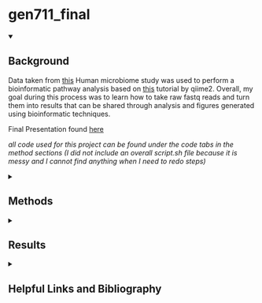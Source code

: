 # gen711_final

<details open> <summary><H2> Background </H2></summary>

Data taken from [this](https://doi.org/10.1186/s40168-016-0225-7) Human microbiome study was used to perform a bioinformatic pathway analysis based on [this](https://docs.qiime2.org/2022.2/tutorials/fmt/) tutorial by qiime2. Overall, my goal during this process was to learn how to take raw fastq reads and turn them into results that can be shared through analysis and figures generated using bioinformatic techniques.

Final Presentation found [here](presentation/gen711_final_presentation.md)

 <i> all code used for this project can be found under the code tabs in the method sections (I did not include an overall script.sh file because it is messy and I cannot find anything when I need to redo steps) </i>

</details>

[//]: # "End Background"

<details> <summary><H2> Methods </H2></summary>

<details> <summary><H3> Downloading Data </H3></summary>

Tools Used
- [fastp](https://github.com/OpenGene/fastp)
   - useful tool that does preprocessing on fastq files
   - filters reads (low quality, high # missing, too short, too long)
   - reports read data (qualities, kmer counts, base proportions, overrepresented sequences, GC content)
- import
   - imports fastq files into qiime readable .qza format
- cutadapt
   - used to trim off primers and adapters from the sequences
- demux summarize
   - gives reads per sample, and an average read quality plot
      - helps determine cutoff for denoising step to get rid of bad parts of reads

<details> <summary><i> code </i></summary>

- This is for the 10% subsample data from [the qiime2 FMT tutorial](https://docs.qiime2.org/2022.2/tutorials/fmt/) and is already in qza format:

``` bash
#download first and second set of qiime imported qza reads
mkdir sequences
curl -sL \
    "https://data.qiime2.org/2022.2/tutorials/fmt/fmt-tutorial-demux-1-10p.qza" > \
    "sequences/fmt-tutorial-demux-1.qza"

curl -sL \
    "https://data.qiime2.org/2022.2/tutorials/fmt/fmt-tutorial-demux-2-10p.qza" > \
    "sequences/fmt-tutorial-demux-2.qza"

#human readable output summary of sequences given to determine best way to denoise
qiime demux summarize \
  --i-data sequences/fmt-tutorial-demux-1.qza \
  --o-visualization sequences/demux-summary-1.qzv

qiime demux summarize \
  --i-data sequences/fmt-tutorial-demux-2.qza \
  --o-visualization sequences/demux-summary-2.qzv
```

- Steps below are for if the raw fastq files were used:

``` bash
#download the fastp command for single end reads
cp /tmp/gen711_project_data/fastp-single.sh .

#download first and second set of fastq files
mkdir rawFastqs
mkdir rawFastqs/1
mkdir rawFastqs/2
cp /tmp/gen711_project_data/FMT_3/fmt-tutorial-demux-1/* rawFastqs/1 
cp /tmp/gen711_project_data/FMT_3/fmt-tutorial-demux-2/* rawFastqs/2

#trim tails of reads with fastq command
mkdir trimmedFastqs
mkdir trimmedFastqs/1
mkdir trimmedFastqs/2
./fastp-single.sh 120 rawFastqs/1 trimmedFastqs1
./fastp-single.sh 120 rawFastqs/2 trimmedFastqs2

#import sequence metadata
mkdir metadata/
curl -sL \
  "https://data.qiime2.org/2022.2/tutorials/fmt/sample_metadata.tsv" > \
  "metadata/sample-metadata.tsv"

#import both sets into qiime readable qza format
mkdir sequences
qiime tools import \
   --type "SampleData[SequencesWithQuality]" \
   --input-format CasavaOneEightSingleLanePerSampleDirFmt \
   --input-path trimmed_fastqs1 \
   --output-path sequences/fmt-tutorial-demux-1.qza 

qiime tools import \
   --type "SampleData[SequencesWithQuality]" \
   --input-format CasavaOneEightSingleLanePerSampleDirFmt \
   --input-path trimmed_fastqs2 \
   --output-path sequences/fmt-tutorial-demux-2.qza

#trim primers and adapters for each sequence
qiime cutadapt trim-single \
   --i-demultiplexed-sequences sequences/fmt-tutorial-demux-1.qza  \
   --p-front TACGTATGGTGCA \
   --p-discard-untrimmed \
   --p-match-adapter-wildcards \
   --verbose \
   --o-trimmed-sequences sequences/fmt-tutorial-demux-1_trimmed.qza

qiime cutadapt trim-single \
   --i-demultiplexed-sequences sequences/fmt-tutorial-demux-2.qza \
   --p-front TACGTATGGTGCA \
   --p-discard-untrimmed \
   --p-match-adapter-wildcards \
   --verbose \
   --o-trimmed-sequences sequences/fmt-tutorial-demux-2_trimmed.qza
```
</details></details>

<details>

<summary><H3> Denoising </H3></summary>

Tools Used
- dada2 denoise-single
   - denoises the sequences
      - removes sequencing errors, artifacts, denoising, and signal enhancement
- metadata tabulate
   - outputs table of stats, not nessesary to continue but cool statistics to know
      - which reads were filtered, how many were denoised, and how many were non-chimeric
- feature-table tabulate-seqs
   - outputs table of all features and their sequences and lengths

<details> <summary><i> code </i></summary>

``` bash
#DADA2 used for denoising
mkdir repSequences
qiime dada2 denoise-single \
  --p-trim-left 13 \
  --p-trunc-len 150 \
  --p-n-threads 4 \
  --i-demultiplexed-seqs sequences/fmt-tutorial-demux-1.qza \
  --o-representative-sequences repSequences/rep-seqs-1.qza \
  --o-table repSequences/table-1.qza \
  --o-denoising-stats repSequences/stats-1.qza

qiime dada2 denoise-single \
  --p-trim-left 13 \
  --p-trunc-len 150 \
  --p-n-threads 4 \
  --i-demultiplexed-seqs sequences/fmt-tutorial-demux-2.qza \
  --o-representative-sequences repSequences/rep-seqs-2.qza \
  --o-table repSequences/table-2.qza \
  --o-denoising-stats repSequences/stats-2.qza

#visualizing denoising stats
qiime metadata tabulate \
  --m-input-file repSequences/stats-1.qza \
  --o-visualization repSequences/denoising-stats-1.qzv

qiime metadata tabulate \
  --m-input-file repSequences/stats-2.qza \
  --o-visualization repSequences/denoising-stats-2.qzv

#showing feature sequences and length
qiime feature-table tabulate-seqs \
        --i-data repSequences/rep-seqs-1.qza \
        --o-visualization repSequences/rep-seqs-1.qzv

qiime feature-table tabulate-seqs \
        --i-data repSequences/rep-seqs-2.qza \
        --o-visualization repSequences/rep-seqs-2.qzv
```
</details></details>

<details> <summary><H3> Merging Data </H3></summary>

Tools Used
- feature-table merge
   - merges the two feature tables into one
- feature-table merge-seqs
   - merges the two sets of sequences into one
- feature-table summarize
   - creates a summary table and figures about frequencies of genetic varients
- feature-table tabulate-seqs
   - merged table showing each feature's sequence an its length

<details> <summary><i> code </i></summary>

``` bash
mkdir mergedRepSequences
#merging feature table for future use
qiime feature-table merge \
  --i-tables repSequences/table-1.qza \
  --i-tables repSequences/table-2.qza \
  --o-merged-table mergedRepSequences/table.qza

#merging sequences for future use
qiime feature-table merge-seqs \
  --i-data repSequences/rep-seqs-1.qza \
  --i-data repSequences/rep-seqs-2.qza \
  --o-merged-data mergedRepSequences/rep-seqs.qza

#visualization of merged feature table
qiime feature-table summarize \
  --i-table mergedRepSequences/table.qza \
  --o-visualization mergedRepSequences/table.qzv \
  --m-sample-metadata-file metadata/sample-metadata.tsv

#visualization of merged rep sequence summary stats
qiime feature-table tabulate-seqs \
  --i-data mergedRepSequences/rep-seqs.qza \
  --o-visualization mergedRepSequences/rep-seqs.qzv
```
</details></details>

<details> <summary><H3> Alignment </H3></summary>

Tools Used:
- alignment mafft
   - aligns the features in the feature table
- alignment mask
   - removes highly variable positions that can add unwanted noise

<details> <summary><i> code </i></summary>

```bash
#creates aligned sequences
mkdir alignedSequences
qiime alignment mafft \
   --i-sequences mergedRepSequences/rep-seqs.qza \
   --o-alignment alignedSequences/aligned-sequences.qza

#denoises aligned sequences
qiime alignment mask \
--i-alignment alignedSequences/aligned-sequences.qza \
--o-masked-alignment alignedSequences/masked-aligned-sequences.qza

```

</details></details>

<details> <summary><H3> Taxanomic Assignment </H3></summary>

Tools Used:
- feature-classifier classify-sklearn
   - uses model to assign taxonomic information to the input rep sequences
   - classifier from [here](https://zenodo.org/record/6395539#.ZGE7pHbMJhE)
- metadata tabulate
   - outputs visualization showing featureID with associated taxon and confidence
- taxa barplot
   - outputs barplot visualization of taxanomic


<details> <summary><i> code </i></summary>

``` bash
#download pre-trained V4 16s human stool classifier (idk if this is the best one but I found it lol)
mkdir taxonomy
curl -s \
   "https://zenodo.org/record/6395539/files/515f-806r-human-stool-classifier.qza?download=1" > \
   "taxonomy/classifier.qza"

#outputs taxanomic information about rep sequences
qiime feature-classifier classify-sklearn \
  --i-classifier taxonomy/classifier.qza \
  --i-reads mergedRepSequences/rep-seqs.qza \
  --o-classification taxonomy/taxonomy.qza

#visualization of taxonomic output
qiime metadata tabulate \
  --m-input-file taxonomy/taxonomy.qza \
  --o-visualization taxonomy/taxonomy.qzv

#barplot of taxonomic frequencies
qiime taxa barplot \
  --i-table mergedRepSequences/table.qza \
  --i-taxonomy taxonomy/taxonomy.qza \
  --m-metadata-file metadata/sample-metadata.tsv \
  --o-visualization taxonomy/taxaBarPlot.qzv
```
</details></details>

<details> <summary><H3> Tree Creation </H3></summary>

Tools Used:
   - phylogeny fasttree
      - uses fasttree to make an unrooted tree with the aligned sequences
   - phylogeny midpoint-root
      - uses fasttree to make rooted tree
   - empress tree-plot
      - combines taxonomic information with tree
   - empress community-plot
      - combines taxonomy


<details> <summary><i> code </i></summary>

``` bash
#creating unrooted tree
mkdir tree
qiime phylogeny fasttree \
   --i-alignment alignedSequences/masked-aligned-sequences.qza \
   --o-tree tree/unrooted-tree.qza

#creating rooted tree 
qiime phylogeny midpoint-root \
   --i-tree tree/unrooted-tree.qza \
   --o-rooted-tree tree/rooted-tree.qza

#if empress is not installed (learning how to actually use conda and installing qiime2/empress is a pain in the ass, please get empress onto ron)
pip install empress
qiime dev refresh-cache

#adds taxonomic data to tree
qiime empress tree-plot \
   --i-tree tree/rooted-tree.qza \
   --m-feature-metadata-file taxonomy/taxonomy.qza \
   --o-visualization tree/empress-tree-tax.qzv

#adds metadata and taxonomic data to tree
qiime empress community-plot \
   --i-tree tree/rooted-tree.qza \
   --i-feature-table mergedRepSequences/table.qza \
   --m-sample-metadata-file metadata/sample-metadata.tsv \
   --m-feature-metadata-file taxonomy/taxonomy.qza \
   --o-visualization tree/empress-tree-tax-table.qzv
```

</details></details>

<details> <summary><H3> Diversity Analysis </H3></summary>

Tools Used:
   - feature-table filter-samples
      - filters samples based on input
      - here is used to get rid of donors because we just want to compare treatment vs control
   - diversity core-metrics-phylogenetic
      - produces alpha and beta diversity metrics and visualizations
      - sampling depth determined from data2 table output
   - diversity alpha-rarefaction
      - plots diversity against sequence depth
      - can be used to determine if selected sequence depth in previous command was enough to keep most species diversity within the samples
   - diversity alpha-group-significance
      - plots the diversity metric against variables in the metadata
   - longitudinal linear-mixed-effects
      - linear model mixed effect of two selected variables
      - used here to compare treatment + week vs alpha diveristy
   - diversity umap
      - reduces dimensions in the provided beta diversity method input
      - used here with unweighted/weighted unifrac
   - emperor plot
      - scatterplot with metadata
      - used to plot umap results of unifrac beta method
   - R
      - used to remove metadata columns with missing data
         - dplyr to filter using select(-c())
      - probably could use feature-table filter-samples but I don't know SQL
   - taxa collapse
      - adds taxonomic data to feature table
   - feature-table relative-frequency
      - converts values in feature table to relative frequencies
   - longitudinal volatility
      - creates longitudinal plot with provided diversity metrics, metadata, relative frequencies, and taxonomic information

<details> <summary><i> code </i></summary>

``` bash
#remove donor by selecting for control and treatment
#I think "[treatment-group] NOT IN ('donor')" works but I don't know SQL
qiime feature-table filter-samples \
   --i-table mergedRepSequences/table.qza \
   --m-metadata-file metadata/sample-metadata.tsv \
   --p-where "[treatment-group] IN ('control', 'treatment')" \
   --o-filtered-table mergedRepSequences/no-donor-table.qza

#produce alpha and beta diversity metrics and visualizations
#output-dir is created during run
qiime diversity core-metrics-phylogenetic \
  --i-phylogeny tree/rooted-tree.qza \
  --i-table mergedRepSequences/no-donor-table.qza \
  --p-sampling-depth 876 \
  --m-metadata-file metadata/sample-metadata.tsv  \
  --p-n-jobs-or-threads 5 \
  --output-dir core-metrics

#determine if depth is good enough to continue
qiime diversity alpha-rarefaction \
    --i-table mergedRepSequences/clean-no-donor-table.qza \
    --i-phylogeny tree/rooted-tree.qza \
    --p-max-depth 876 \
    --m-metadata-file metadata/sample-metadata.tsv \
    --o-visualization core-metrics/rarefaction.qzv \
    --verbose

#creates alpha diversity boxplots using observed features
mkdir alphaDiversity
qiime diversity alpha-group-significance \
  --i-alpha-diversity core-metrics/observed_features_vector.qza \
  --m-metadata-file metadata/sample-metadata.tsv \
  --o-visualization alphaDiversity/alpha-group-sig-obs-feats.qzv

#creates alpha diversity linear mixed effects plot and summary
qiime longitudinal linear-mixed-effects \
  --m-metadata-file metadata/sample-metadata.tsv core-metrics/observed_features_vector.qza \
  --p-state-column week \
  --p-group-columns treatment-group \
  --p-individual-id-column subject-id \
  --p-metric observed_features \
  --o-visualization alphaDiversity/week-treatmentVScontrol.qzv

#reduces the dimensions of the unifrac beta diverisity metric
qiime diversity umap \
  --i-distance-matrix core-metrics/unweighted_unifrac_distance_matrix.qza \
  --o-umap core-metrics/uu-umap.qza

qiime diversity umap \
  --i-distance-matrix core-metrics/weighted_unifrac_distance_matrix.qza \
  --o-umap core-metrics/wu-umap.qza

#plots the umap
qiime emperor plot \
  --i-pcoa core-metrics/uu-umap.qza \
  --m-metadata-file metadata/sample-metadata.tsv core-metrics/uu-umap.qza core-metrics/faith_pd_vector.qza core-metrics/evenness_vector.qza core-metrics/shannon_vector.qza \
  --o-visualization core-metrics/uu-umap-emperor.qzv

qiime emperor plot \
  --i-pcoa core-metrics/wu-umap.qza \
  --m-metadata-file metadata/sample-metadata.tsv core-metrics/uu-umap.qza core-metrics/faith_pd_vector.qza core-metrics/evenness_vector.qza core-metrics/shannon_vector.qza \
  --o-visualization core-metrics/wu-umap-emperor.qzv
```

-Using R to remove NaN values so the next step will work
``` R
#readr for tsv impor/export, dplyr for filtering
library(readr)
library(dplyr)

df <- read_tsv("metadata/sample-metadata.tsv")

#these three rows have missing values that cause qiime2 viewer to not work in the longitudinal plot
df2 <- df %>%
   select(-c("gsrs", "gsrs-diff", "administration-route"))

#somehow these together remove the Na values R puts in tsv outputs
df2[is.na(df2)] <- ""
write_tsv(df2, "metadata/clean-metadata.tsv", na = "")
```

``` bash
#refilter table with the new metadata file
qiime feature-table filter-samples \
   --i-table mergedRepSequences/table.qza \
   --m-metadata-file metadata/clean-metadata.tsv \
   --p-where "[treatment-group] IN ('control', 'treatment')" \
   --o-filtered-table mergedRepSequences/clean-no-donor-table.qza

#add taxinomic data to table
qiime taxa collapse \
  --i-table mergedRepSequences/clean-no-donor-table.qza \
  --i-taxonomy taxonomy/taxonomy.qza \
  --p-level 6 \
  --o-collapsed-table mergedRepSequences/clean-no-donor-genus-table.qza

#converts counts to relative frequencies
qiime feature-table relative-frequency \
  --i-table mergedRepSequences/clean-no-donor-genus-table.qza \
  --o-relative-frequency-table mergedRepSequences/clean-no-donor-genus-relFreq-table.qza

#creates longitudinal plot visualization
mkdir longitudinal
qiime longitudinal volatility \
  --i-table mergedRepSequences/clean-no-donor-genus-relFreq-table.qza \
  --p-state-column week \
  --m-metadata-file metadata/clean-metadata.tsv core-metrics/uu-umap.qza core-metrics/faith_pd_vector.qza core-metrics/evenness_vector.qza core-metrics/shannon_vector.qza \
  --p-individual-id-column subject-id \
  --p-default-group-column treatment-group \
  --o-visualization longitudinal/volatility-plot.qzv
```

</details></details>

</details>

[//]: # "End Methods"

<details> <summary><H2> Results </H2></summary>

these are just a couple examples of what can be done with the above analysis

<details> <summary><H3> Demultiplexed Sequences Summary </H3></summary>

![](plots/demux-summary-1.png)

Shows the average quality scores of the sequences. Helpful in determining what sequences to cut out in the denoising steps. This run specifically has low scores from bases 1 to 13, and at the 151 position.

</details>

<details> <summary><H3> Phylogenetic Tree </H3></summary>

![](plots/empress-tree.svg)

Shows the phylogenetic relationships of the taxa gathered from database comparison between 16S rRNA V4 features and SILVA database. This plot has branches colored by thier Class, and the outside ring colored by treatment group (Orange = Treatment, Red = Control, Blue = Donor). This plot shows an ultrametric circular view of the phylogenetic tree.

Empress (The program used to create this) allows control of branch color from Domain to Genus, as well as by any variables outlined in the metadata. 

</details>

<details> <summary><H3> Rarefaction Plot </H3></summary>

![](plots/rarefaction.png)

Shows the alpha diversity metric on the y axis and number of sequences on the x axis. This plot allows us to know if the current sequencing depth is sufficient to contain the majority of species diversity seen within the full sample set when running diversity analyses. This plot specifically shows the Shannon diversity metric on the y axis. The metric tops out around 200 sequencing depth while we used a depth of 876. This means that most of the diversity was contained in this subset of the data selected and more in depth analyses can be run.

</details>

<details> <summary><H3> Alpha Diversity </H3></summary>

<details> <summary><i> boxplot </i></summary>

![](plots/alpha-group-sig-obs-feats.png)

Shows an alpha diversity metric on the y axis, and a metadata variable on the x. This specific plot shows the observed features metric vs treatment group.

</details>

<details> <summary><i> Mixed Linear Model </i></summary>

![](plots/week-treatmentVScontrol.png)

Shows an alpha diversity metric on the y axis, and a metadata variable on the x, with a linear model prediction on another metadata variable. In this plot specifically, the model is predicting how treatment group and time (weeks) effects the observed features metric. In this case, only the treatment x time is significant in predicting observed features. This means that as time advances, the treatment group will hav a more diverse gut microbiome.

</details>

</details>

<details> <summary><H3> Beta Diversity </H3></summary>

<details> <summary><i> UMAP 1 </i></summary>

![](plots/wu-umap-emperor-cropped.svg)

Plots a beta diversity metric with reduced dimensionality along two axes. Can change colors and shapes of each point based off of variables within the metadata. This plot specifically plots weighted UniFrac, with shapes seperating sample colection method (star = swab, square = stool), and color representing Pielou's Evenness, continuous from purple to yellow. We can see that collection methods form seperate groups, and the evenness goes from mainly yellow to purple from left to right. There are two groups here, but I could not figure out why based on the metadata or alpha diversity metrics, so there is something else that is pulling these groups apart.

</details>

<details> <summary><i> UMAP 2 </i></summary>

![](plots/uu-umap-emperor-cropped.svg)

This plot specifically plots unweighted UniFrac, with each color representing a single subject. Each subject is clustered around their own samples.

</details>

</details>

<details> <summary><H3> Volatility Control Charts </H3></summary>

<details> <summary><i> Chart 1 </i></summary>

![](plots/volatility-plot-alpha-collection-method.svg)

Plots lines of any variable from the metadata, diversity metrics, or taxonomic groups against any other from those groups, split into groups by yet another from those groups.

This specific plot plots Shannon Entropy on the y axis, Time on the x axis, and grouped by sample collection method. The stool samples consistantly held more richness compared to swab samples over time

</details>

<details> <summary><i> Chart 2 </i></summary>

![](plots/vilatility-plot-taxa-treatment.svg)

This specific plot plots a bacterial Family on the y axis, time on the x axis, and grouped by treatment group. The bacterial family was seen in both groups across time. This type of comparison can be done with any group from any taxonomic level down to genus if it was matched within the database used.

</details>

</details>

</details>

[//]: # "End Results"

<details> <summary><H2> Helpful Links and Bibliography </H2></summary>

- project is based off of the [qiime2 FMT tutorial](https://docs.qiime2.org/2022.2/tutorials/fmt/)

- [original paper](https://microbiomejournal.biomedcentral.com/articles/10.1186/s40168-016-0225-7#Sec25) where data is from

- [qiime2 overview](https://github.com/qiime2/docs/blob/master/source/tutorials/overview.rst) in github provides some nice visualizations about the bioinformatic pathway it provides

<details> <summary> example visualization </summary>

![example of picture showing bioinformatic pathway](https://github.com/qiime2/docs/raw/master/source/tutorials/images/overview.png)

</details>

- [Silva classifier list](https://zenodo.org/record/6395539#.ZGE7pHbMJhE)

- [example workflow](https://bioinformaticsworkbook.org/dataAnalysis/Metagenomics/Qiime2.html#gsc.tab=0) of similar study in qiime2

- [youtube playlist](https://www.youtube.com/playlist?list=PLbVDKwGpb3XmkQmoBy1wh3QfWlWdn_pTT) from the qiime2 youtube channel

- [Marp](https://marpit.marp.app/markdown) documents for making the presentation in markdown

- [chatGPT3](https://chat.openai.com/) helps explain what all the outputs mean and what can be done wtih them instead of searching through qiime2 documentation
   - often wrong about stuff so double check what it says

</details>

[//]: # "End Helpful Links and Bibliography"